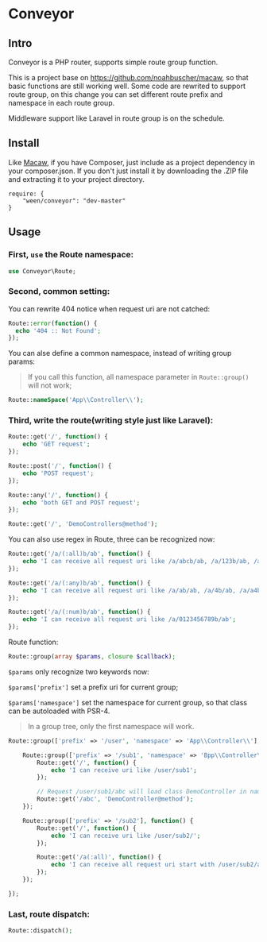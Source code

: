 # Conveyor
## Intro
Conveyor is a PHP router, supports simple route group function.

This is a project base on https://github.com/noahbuscher/macaw, so that basic functions are still working well. Some code are rewrited to support route group, on this change you can set different route prefix and namespace in each route group.

Middleware support like Laravel in route group is on the schedule.

## Install
Like [Macaw](https://github.com/noahbuscher/macaw), if you have Composer, just include  as a project dependency in your composer.json. If you don't just install it by downloading the .ZIP file and extracting it to your project directory.

```
require: {
    "ween/conveyor": "dev-master"
}
```

## Usage
### First, `use` the Route namespace:

```PHP
use Conveyor\Route;
```

### Second, common setting:
You can rewrite 404 notice when request uri are not catched:
```PHP
Route::error(function() {
  echo '404 :: Not Found';
});
```

You can alse define a common namespace, instead of writing group params:
> If you call this function, all namespace parameter in `Route::group()` will not work;
```PHP
Route::nameSpace('App\\Controller\\');
```

### Third, write the route(writing style just like Laravel):

```PHP
Route::get('/', function() {
    echo 'GET request';
});

Route::post('/', function() {
    echo 'POST request';
});

Route::any('/', function() {
    echo 'both GET and POST request';
});

Route::get('/', 'DemoControllers@method');

```

You can also use regex in Route, three can be recognized now:

```PHP
Route::get('/a/(:all)b/ab', function() {
    echo 'I can receive all request uri like /a/abcb/ab, /a/123b/ab, /a/b/c/db/ab';
});

Route::get('/a/(:any)b/ab', function() {
    echo 'I can receive all request uri like /a/ab/ab, /a/4b/ab, /a/a4b/ab';
});

Route::get('/a/(:num)b/ab', function() {
    echo 'I can receive all request uri like /a/0123456789b/ab';
});

```

Route function:

```PHP
Route::group(array $params, closure $callback);
```
`$params` only recognize two keywords now:

`$params['prefix']` set a prefix uri for current group;

`$params['namespace']` set the namespace for current group, so that class can be autoloaded with PSR-4.

> In a group tree, only the first namespace will work.


```PHP
Route::group(['prefix' => '/user', 'namespace' => 'App\\Controller\\'], function() {

    Route::group(['prefix' => '/sub1', 'namespace' => 'Bpp\\Controller\\'], function() {
        Route::get('/', function() {
            echo 'I can receive uri like /user/sub1';
        });

        // Request /user/sub1/abc will load class DemoController in namespace App\\Controller\\
        Route::get('/abc', 'DemoController@method');
    });

    Route::group(['prefix' => '/sub2'], function() {
        Route::get('/', function() {
            echo 'I can receive uri like /user/sub2/';
        });

        Route::get('/a(:all)', function() {
            echo 'I can receive all request uri start with /user/sub2/a';
        });
    });

});

```

### Last, route dispatch:

```PHP
Route::dispatch();
```